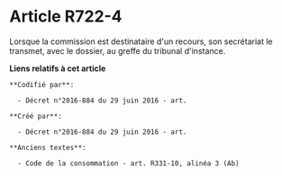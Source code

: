 # Article R722-4

Lorsque la commission est destinataire d'un recours, son secrétariat le transmet, avec le dossier, au greffe du tribunal
d'instance.

**Liens relatifs à cet article**

	**Codifié par**:

	  - Décret n°2016-884 du 29 juin 2016 - art.

	**Créé par**:

	  - Décret n°2016-884 du 29 juin 2016 - art.

	**Anciens textes**:

	  - Code de la consommation - art. R331-10, alinéa 3 (Ab)
